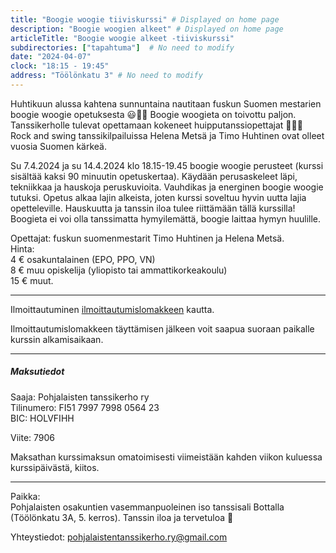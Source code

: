 ```yaml
---
title: "Boogie woogie tiiviskurssi" # Displayed on home page
description: "Boogie woogien alkeet" # Displayed on home page
articleTitle: "Boogie woogie alkeet -tiiviskurssi"
subdirectories: ["tapahtuma"]  # No need to modify
date: "2024-04-07"
clock: "18:15 - 19:45"
address: "Töölönkatu 3" # No need to modify
---
```


Huhtikuun alussa kahtena sunnuntaina nautitaan fuskun Suomen mestarien boogie woogie opetuksesta 😃💃🕺 Boogie woogieta on toivottu paljon. Tanssikerholle tulevat opettamaan kokeneet huipputanssiopettajat 🙂💃🕺 Rock and swing tanssikilpailuissa Helena Metsä ja Timo Huhtinen ovat olleet vuosia Suomen kärkeä. 

Su 7.4.2024 ja su 14.4.2024 klo 18.15-19.45 boogie woogie perusteet (kurssi sisältää kaksi 90 minuutin opetuskertaa). Käydään perusaskeleet läpi, tekniikkaa ja hauskoja peruskuvioita. Vauhdikas ja energinen boogie woogie tutuksi. Opetus alkaa lajin alkeista, joten kurssi soveltuu hyvin uutta lajia opetteleville. Hauskuutta ja tanssin iloa tulee riittämään tällä kurssilla! Boogieta ei voi olla tanssimatta hymyilemättä, boogie laittaa hymyn huulille.

Opettajat: fuskun suomenmestarit Timo Huhtinen ja Helena Metsä.  
Hinta:  
4 € osakuntalainen (EPO, PPO, VN)  
8 € muu opiskelija (yliopisto tai ammattikorkeakoulu)  
15 € muut.  

---
Ilmoittautuminen [ilmoittautumislomakkeen](https://docs.google.com/forms/d/e/1FAIpQLSeKiuLR1hIpw-a196PlNVJJ0-YD6mzsUXHNEcrqqXjo7teUqw/viewform?usp=sf_link) kautta.

Ilmoittautumislomakkeen täyttämisen jälkeen voit saapua suoraan paikalle kurssin alkamisaikaan.

---
##### Maksutiedot

Saaja: Pohjalaisten tanssikerho ry  
Tilinumero: FI51 7997 7998 0564 23  
BIC: HOLVFIHH

Viite: 7906 

Maksathan kurssimaksun omatoimisesti viimeistään kahden viikon kuluessa kurssipäivästä, kiitos.

---
Paikka:  
Pohjalaisten osakuntien vasemmanpuoleinen iso tanssisali Bottalla (Töölönkatu 3A, 5. kerros). Tanssin iloa ja tervetuloa 🙂

Yhteystiedot: pohjalaistentanssikerho.ry@gmail.com
